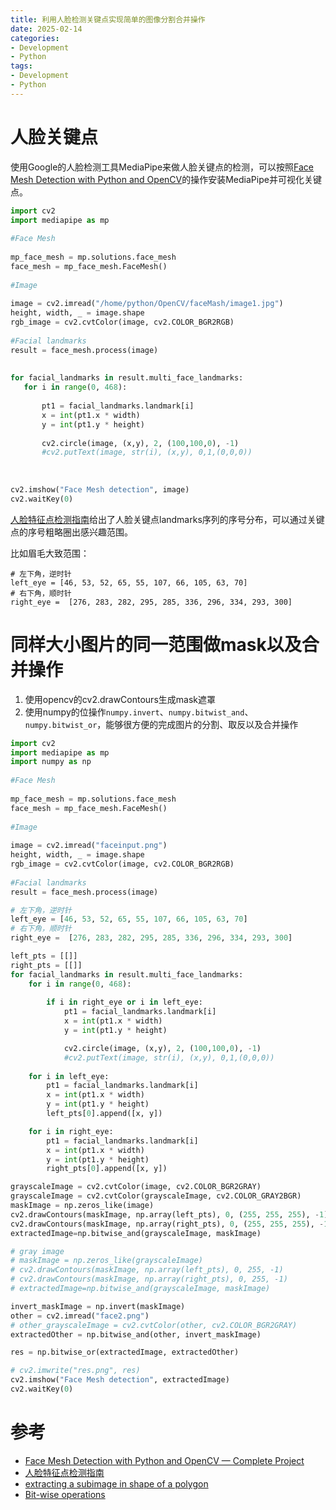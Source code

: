 ```yaml
---
title: 利用人脸检测关键点实现简单的图像分割合并操作
date: 2025-02-14
categories:
- Development
- Python
tags:
- Development
- Python
---
```


# 人脸关键点
使用Google的人脸检测工具MediaPipe来做人脸关键点的检测，可以按照[Face Mesh Detection with Python and OpenCV](https://python.plainenglish.io/face-mesh-detection-with-python-and-opencv-complete-project-359d81d6a712)的操作安装MediaPipe并可视化关键点。
``` python
import cv2
import mediapipe as mp
 
#Face Mesh
 
mp_face_mesh = mp.solutions.face_mesh
face_mesh = mp_face_mesh.FaceMesh()
 
#Image
 
image = cv2.imread("/home/python/OpenCV/faceMash/image1.jpg")
height, width, _ = image.shape
rgb_image = cv2.cvtColor(image, cv2.COLOR_BGR2RGB)
 
#Facial landmarks
result = face_mesh.process(image)
 
 
for facial_landmarks in result.multi_face_landmarks:
   for i in range(0, 468):
      
       pt1 = facial_landmarks.landmark[i]
       x = int(pt1.x * width)
       y = int(pt1.y * height)
      
       cv2.circle(image, (x,y), 2, (100,100,0), -1)
       #cv2.putText(image, str(i), (x,y), 0,1,(0,0,0))
 
 
 
cv2.imshow("Face Mesh detection", image)
cv2.waitKey(0)
```

[人脸特征点检测指南](https://ai.google.dev/edge/mediapipe/solutions/vision/face_landmarker?hl=zh-cn)给出了人脸关键点landmarks序列的序号分布，可以通过关键点的序号粗略圈出感兴趣范围。


比如眉毛大致范围：
``` python.
# 左下角，逆时针
left_eye = [46, 53, 52, 65, 55, 107, 66, 105, 63, 70]
# 右下角，顺时针
right_eye =  [276, 283, 282, 295, 285, 336, 296, 334, 293, 300]
```

# 同样大小图片的同一范围做mask以及合并操作

1. 使用opencv的cv2.drawContours生成mask遮罩
2. 使用numpy的位操作`numpy.invert`、`numpy.bitwist_and`、`numpy.bitwist_or`，能够很方便的完成图片的分割、取反以及合并操作

``` python
import cv2
import mediapipe as mp
import numpy as np
 
#Face Mesh
 
mp_face_mesh = mp.solutions.face_mesh
face_mesh = mp_face_mesh.FaceMesh()
 
#Image
 
image = cv2.imread("faceinput.png")
height, width, _ = image.shape
rgb_image = cv2.cvtColor(image, cv2.COLOR_BGR2RGB)
 
#Facial landmarks
result = face_mesh.process(image)

# 左下角，逆时针
left_eye = [46, 53, 52, 65, 55, 107, 66, 105, 63, 70]
# 右下角，顺时针
right_eye =  [276, 283, 282, 295, 285, 336, 296, 334, 293, 300]

left_pts = [[]]
right_pts = [[]]
for facial_landmarks in result.multi_face_landmarks:
    for i in range(0, 468):
      
        if i in right_eye or i in left_eye:
            pt1 = facial_landmarks.landmark[i]
            x = int(pt1.x * width)
            y = int(pt1.y * height)

            cv2.circle(image, (x,y), 2, (100,100,0), -1)
            #cv2.putText(image, str(i), (x,y), 0,1,(0,0,0))
    
    for i in left_eye:
        pt1 = facial_landmarks.landmark[i]
        x = int(pt1.x * width)
        y = int(pt1.y * height)
        left_pts[0].append([x, y])

    for i in right_eye:
        pt1 = facial_landmarks.landmark[i]
        x = int(pt1.x * width)
        y = int(pt1.y * height)
        right_pts[0].append([x, y])

grayscaleImage = cv2.cvtColor(image, cv2.COLOR_BGR2GRAY)
grayscaleImage = cv2.cvtColor(grayscaleImage, cv2.COLOR_GRAY2BGR)
maskImage = np.zeros_like(image)
cv2.drawContours(maskImage, np.array(left_pts), 0, (255, 255, 255), -1)
cv2.drawContours(maskImage, np.array(right_pts), 0, (255, 255, 255), -1)
extractedImage=np.bitwise_and(grayscaleImage, maskImage)

# gray image
# maskImage = np.zeros_like(grayscaleImage)
# cv2.drawContours(maskImage, np.array(left_pts), 0, 255, -1)
# cv2.drawContours(maskImage, np.array(right_pts), 0, 255, -1)
# extractedImage=np.bitwise_and(grayscaleImage, maskImage)

invert_maskImage = np.invert(maskImage)
other = cv2.imread("face2.png")
# other_grayscaleImage = cv2.cvtColor(other, cv2.COLOR_BGR2GRAY)
extractedOther = np.bitwise_and(other, invert_maskImage)

res = np.bitwise_or(extractedImage, extractedOther)

# cv2.imwrite("res.png", res)
cv2.imshow("Face Mesh detection", extractedImage)
cv2.waitKey(0)
```

# 参考
- [Face Mesh Detection with Python and OpenCV — Complete Project](https://python.plainenglish.io/face-mesh-detection-with-python-and-opencv-complete-project-359d81d6a712)
- [人脸特征点检测指南](https://ai.google.dev/edge/mediapipe/solutions/vision/face_landmarker?hl=zh-cn)
- [extracting a subimage in shape of a polygon](https://stackoverflow.com/questions/15403580/extracting-a-subimage-in-shape-of-a-polygon)
- [Bit-wise operations](https://numpy.org/doc/2.1/reference/routines.bitwise.html)

